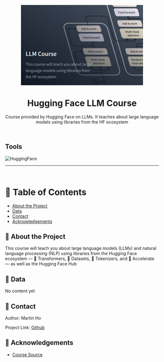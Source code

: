 <div align="center">

  <img src="assets/header.png" alt="logo" width="400" height="auto" />
  <h1>Hugging Face LLM Course</h1>
  
  <p>
    Course provided by Hugging Face on LLMs. It teaches about large language models using libraries from the HF ecosystem
  </p>

</div>

<br />

<!-- Badges -->

## Tools

![HuggingFace](https://img.shields.io/badge/-HuggingFace-FDEE21?style=for-the-badge&logo=HuggingFace&logoColor=black)

---

<br />

<!-- Table of Contents -->

# :notebook_with_decorative_cover: Table of Contents

- [About the Project](#star2-about-the-project)
- [Data](#handshake-contact)
- [Contact](#handshake-contact)
- [Acknowledgements](#gem-acknowledgements)

<!-- About the Project -->

## :star2: About the Project

This course will teach you about large language models (LLMs) and natural language processing (NLP) using libraries from the Hugging Face ecosystem — 🤗 Transformers, 🤗 Datasets, 🤗 Tokenizers, and 🤗 Accelerate — as well as the Hugging Face Hub

## :floppy_disk: Data

No content yet

## :handshake: Contact

Author: Martin Ho

Project Link: [Github](https://github.com/minimartzz/learning)

<!-- Acknowledgments -->

## :gem: Acknowledgements

- [Course Source](https://huggingface.co/learn/llm-course/en/chapter1/1)
